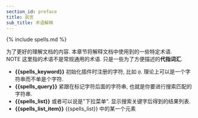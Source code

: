 ```yaml
---
section_id: preface
title: 前言
sub_title: 术语解释
---
```


{% include spells.md %}

为了更好的理解文档的内容. 本章节将解释文档中使用到的一些特定术语.  
<span class="label label-warning">NOTE</span> 这里指的术语不是常规通用的术语. 只是一些为了方便描述的**代指词汇**.  

* **{{spells_keyword}}** 初始化插件时注册的字符, 比如 `@`. 理论上可以是一个字符串而不单是个字符. 
* **{{spells_query}}**  紧跟在标记字符后面的字符串, 也就是你要进行搜索匹配的字符串.
* **{{spells_list}}** 或者可以说是"下拉菜单". 显示搜索关键字后得到的结果列表.
* **{{spells_list_item}}** {{spells_list}} 中的某一个元素
